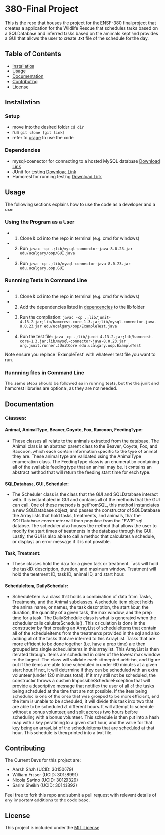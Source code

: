 # 380-Final Project

This is the repo that houses the project for the ENSF-380 final project that creates a application for the
Wildlife Rescue that schedules tasks based on a SQLDatabase and inferred tasks based on the amimals kept
and provides a GUI that allows the user to create .txt file of the schedule for the day.

## Table of Contents

- [Installation](#installation)
- [Usage](#Usage)
- [Documentation](#Documentation)
- [Contributing](#Contributing)
- [License](#License)

## Installation

### Setup
- move into the desired folder ```cd dir```
- run ```git clone [git link]```
- refer to [usage](#usage) to use the code

### Dependencies

- mysql-connector for connecting to a hosted MySQL database [Download Link](http://www.java2s.com/Code/Jar/m/Downloadmysqlconnectorjar.htm)
- JUnit for testing [Download Link](https://sourceforge.net/projects/junit/files/junit/4.10/)
- Hamcrest for running testing [Download Link](https://mvnrepository.com/artifact/org.hamcrest/hamcrest-core/1.3)

## Usage

The following sections explains how to use the code as a developer and a user

### Using the Program as a User

- 1. Clone & cd into the repo in terminal (e.g. cmd for windows) 
- 2. Run ```javac -cp .;lib/mysql-connector-java-8.0.23.jar edu/ucalgary/oop/GUI.java```
- 3. Run ```java -cp .;lib/mysql-connector-java-8.0.23.jar edu.ucalgary.oop.GUI```

### Runnning Tests in Command Line

- 1. Clone & cd into the repo in terminal (e.g. cmd for windows)
- 2. Add the dependencies listed in [dependencies](#Dependencies) to the lib folder
- 3. Run the compliation: ```javac -cp .;lib/junit-4.13.2.jar;lib/hamcrest-core-1.3.jar;lib/mysql-connector-java-8.0.23.jar edu/ucalgary/oop/ExampleTest.java```
- 4. Run the test file: ```java -cp .;lib/junit-4.13.2.jar;lib/hamcrest-core-1.3.jar;lib/mysql-connector-java-8.0.23.jar org.junit.runner.JUnitCore edu.ucalgary.oop.ExampleTest```

Note ensure you replace 'ExampleTest' with whatever test file you want to run.

### Runnning files in Command Line

The same steps should be followed as in running tests, but the the junit and hamcrest libraries are optional, as they are not needed.

## Documentation

### Classes:
#### Animal, AnimalType, Beaver, Coyote, Fox, Raccoon, FeedingType:
   - These classes all relate to the animals extracted from the database. The Animal class is an abstract parent class to the Beaver, Coyote, Fox, and Raccoon, which each contain information specific to the type of animal they are. These animal type are validated using the AnimalType enumeration class. The FeedingType class is an enumeration containing all of the available feeding type that an animal may be. It contains an abstract method that will return the feeding start time for each type.
   
#### SQLDatabase, GUI, Scheduler:
   - The Scheduler class is the class that the GUI and SQLDatabase interact with. It is instantiated in GUI and contains all of the methods that the GUI can call. One of these methods is getFromSQL, this method instanciates a new SQLDatabase object, and passes the constructor of SQLDatabase the ArrayLists that hold tasks, treatments, and animals, that the SQLDatabase constructor will then populate from the "EWR" sql databse. The scheduler also houses the method that allows the user to modify the start times of treatments in the database through the GUI. Lastly, the GUI is also able to call a method that calculates a schedule, or displays an error message if it is not possible.
   
#### Task, Treatment:
   - These classes hold the data for a given task or treatment. Task will hold the taskID, description, duration, and maximum window. Treatment will hold the treatment ID, task ID, animal ID, and start hour.
   
#### ScheduleItem, DailySchedule:
   - ScheduleItem is a class that holds a combination of data from Tasks, Treatments, and the Animal subclasses. A schedule item object holds the animal name, or names, the task description, the start hour, the duration, the quanitity of a given task, the max window, and the prep time for a task. The DailySchedule class is what is generated when the scheduler calls calulateSchedule(). This calculation is done in the constructor by first creating an ArrayList of scheduleItems that contain all of the scheduleitems from the treatments provided in the sql and also adding all of the tasks that are inferred to this ArrayList. Tasks that are more efficient to be done together (i.e. have a prep time) are then grouped into single scheduleItems in this arraylist. This ArrayList is then iterated through. Items are scheduled in order of the lowest max window to the largest. The class will validate each attmepted addition, and figure out if the items are able to be scheduled in under 60 minutes at a given start hour. If not, it will determine if they can be scheduled with an extra volunteer (under 120 minutes total). If it may still not be scheduled, the constructor throws a custom ImpossibleScheduleException that will provide a descriptive message that notifies the user of all of the tasks being scheduled at the time that are not possible. If the item being scheduled is one of the ones that was grouped to be more efficient, and the item is unable to be scheduled, it will divide this task into two that are able to be scheduled at different hours. It will attempt to schedule without a bonus volunteer, and split accross two hours before scheduling with a bonus volunteer. This schedule is then put into a hash map with a key peratining to a given start hour, and the value for that key being an arrayList of the scheduleitems that are scheduled at that hour. This schedule is then printed into a text file. 
   

## Contributing

The Current Devs for this project are:

- Aarsh Shah (UCID: 30150079)
- William Fraser (UCID: 30158991)
- Nicola Savino (UCID: 30129329)
- Sarim Sheikh (UCID: 30143892)

Feel free to fork this repo and submit a pull request with relevant details of any important additions to the code base.

## License

This project is included under the [MIT License](LICENSE)
